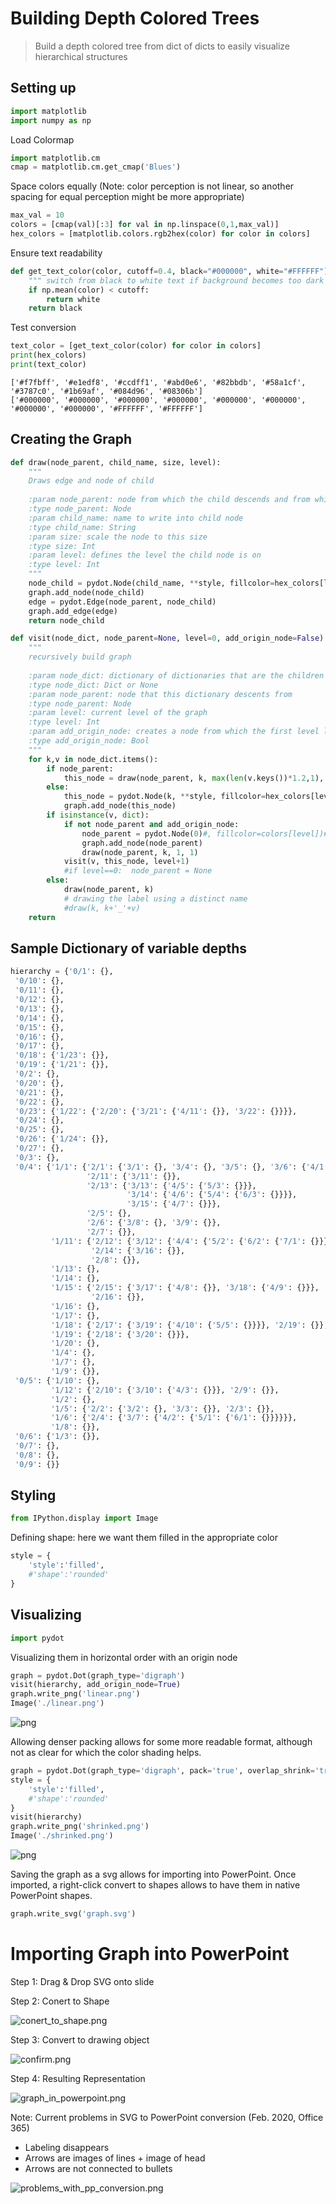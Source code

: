# Building Depth Colored Trees

> Build a depth colored tree from dict of dicts to easily visualize hierarchical structures


## Setting up


```python
import matplotlib
import numpy as np
```

Load Colormap


```python
import matplotlib.cm
cmap = matplotlib.cm.get_cmap('Blues')
```

Space colors equally (Note: color perception is not linear, so another spacing for equal perception might be more appropriate)


```python
max_val = 10
colors = [cmap(val)[:3] for val in np.linspace(0,1,max_val)]
hex_colors = [matplotlib.colors.rgb2hex(color) for color in colors]
```

Ensure text readability


```python
def get_text_color(color, cutoff=0.4, black="#000000", white="#FFFFFF"):
    """ switch from black to white text if background becomes too dark """
    if np.mean(color) < cutoff:
        return white
    return black
```

Test conversion


```python
text_color = [get_text_color(color) for color in colors]
print(hex_colors)
print(text_color)
```

    ['#f7fbff', '#e1edf8', '#ccdff1', '#abd0e6', '#82bbdb', '#58a1cf', '#3787c0', '#1b69af', '#084d96', '#08306b']
    ['#000000', '#000000', '#000000', '#000000', '#000000', '#000000', '#000000', '#000000', '#FFFFFF', '#FFFFFF']
    

## Creating the Graph


```python
def draw(node_parent, child_name, size, level):
    """
    Draws edge and node of child
    
    :param node_parent: node from which the child descends and from which a directed edge is drawn
    :type node_parent: Node
    :param child_name: name to write into child node
    :type child_name: String
    :param size: scale the node to this size
    :type size: Int
    :param level: defines the level the child node is on
    :type level: Int
    """
    node_child = pydot.Node(child_name, **style, fillcolor=hex_colors[level], fontcolor=text_color[level])#, width=size)
    graph.add_node(node_child)
    edge = pydot.Edge(node_parent, node_child)
    graph.add_edge(edge)
    return node_child
```


```python
def visit(node_dict, node_parent=None, level=0, add_origin_node=False):
    """
    recursively build graph
    
    :param node_dict: dictionary of dictionaries that are the children of this node
    :type node_dict: Dict or None
    :param node_parent: node that this dictionary descents from
    :type node_parent: Node
    :param level: current level of the graph
    :type level: Int
    :param add_origin_node: creates a node from which the first level leaves off from if True
    :type add_origin_node: Bool
    """
    for k,v in node_dict.items():
        if node_parent:
            this_node = draw(node_parent, k, max(len(v.keys())*1.2,1), level)
        else:
            this_node = pydot.Node(k, **style, fillcolor=hex_colors[level], fontcolor=text_color[level])
            graph.add_node(this_node)
        if isinstance(v, dict):
            if not node_parent and add_origin_node:
                node_parent = pydot.Node(0)#, fillcolor=colors[level])#, width=len(v.keys())+1)
                graph.add_node(node_parent)
                draw(node_parent, k, 1, 1)                
            visit(v, this_node, level+1)
            #if level==0:  node_parent = None
        else:
            draw(node_parent, k)
            # drawing the label using a distinct name
            #draw(k, k+'_'+v)
    return
```

## Sample Dictionary of variable depths


```python
hierarchy = {'0/1': {},
 '0/10': {},
 '0/11': {},
 '0/12': {},
 '0/13': {},
 '0/14': {},
 '0/15': {},
 '0/16': {},
 '0/17': {},
 '0/18': {'1/23': {}},
 '0/19': {'1/21': {}},
 '0/2': {},
 '0/20': {},
 '0/21': {},
 '0/22': {},
 '0/23': {'1/22': {'2/20': {'3/21': {'4/11': {}}, '3/22': {}}}},
 '0/24': {},
 '0/25': {},
 '0/26': {'1/24': {}},
 '0/27': {},
 '0/3': {},
 '0/4': {'1/1': {'2/1': {'3/1': {}, '3/4': {}, '3/5': {}, '3/6': {'4/1': {}}},
                 '2/11': {'3/11': {}},
                 '2/13': {'3/13': {'4/5': {'5/3': {}}},
                          '3/14': {'4/6': {'5/4': {'6/3': {}}}},
                          '3/15': {'4/7': {}}},
                 '2/5': {},
                 '2/6': {'3/8': {}, '3/9': {}},
                 '2/7': {}},
         '1/11': {'2/12': {'3/12': {'4/4': {'5/2': {'6/2': {'7/1': {}}}}}},
                  '2/14': {'3/16': {}},
                  '2/8': {}},
         '1/13': {},
         '1/14': {},
         '1/15': {'2/15': {'3/17': {'4/8': {}}, '3/18': {'4/9': {}}},
                  '2/16': {}},
         '1/16': {},
         '1/17': {},
         '1/18': {'2/17': {'3/19': {'4/10': {'5/5': {}}}}, '2/19': {}},
         '1/19': {'2/18': {'3/20': {}}},
         '1/20': {},
         '1/4': {},
         '1/7': {},
         '1/9': {}},
 '0/5': {'1/10': {},
         '1/12': {'2/10': {'3/10': {'4/3': {}}}, '2/9': {}},
         '1/2': {},
         '1/5': {'2/2': {'3/2': {}, '3/3': {}}, '2/3': {}},
         '1/6': {'2/4': {'3/7': {'4/2': {'5/1': {'6/1': {}}}}}},
         '1/8': {}},
 '0/6': {'1/3': {}},
 '0/7': {},
 '0/8': {},
 '0/9': {}}
```

## Styling


```python
from IPython.display import Image
```

Defining shape: here we want them filled in the appropriate color


```python
style = {
    'style':'filled',
    #'shape':'rounded'
}
```

## Visualizing


```python
import pydot
```

Visualizing them in horizontal order with an origin node


```python
graph = pydot.Dot(graph_type='digraph')
visit(hierarchy, add_origin_node=True)
graph.write_png('linear.png')
Image('./linear.png')
```




![png](output_23_0.png)



Allowing denser packing allows for some more readable format, although not as clear for which the color shading helps.


```python
graph = pydot.Dot(graph_type='digraph', pack='true', overlap_shrink='true')
style = {
    'style':'filled',
    #'shape':'rounded'
}
visit(hierarchy)
graph.write_png('shrinked.png')
Image('./shrinked.png')
```




![png](output_25_0.png)



Saving the graph as a svg allows for importing into PowerPoint. Once imported, a right-click convert to shapes allows to have them in native PowerPoint shapes.


```python
graph.write_svg('graph.svg')
```

# Importing Graph into PowerPoint

Step 1: Drag & Drop SVG onto slide

Step 2: Conert to Shape

![conert_to_shape.png](attachment:conert_to_shape.png)

Step 3: Convert to drawing object

![confirm.png](attachment:confirm.png)

Step 4: Resulting Representation

![graph_in_powerpoint.png](attachment:graph_in_powerpoint.png)

Note: Current problems in SVG to PowerPoint conversion (Feb. 2020, Office 365)

- Labeling disappears
- Arrows are images of lines + image of head
- Arrows are not connected to bullets

![problems_with_pp_conversion.png](attachment:problems_with_pp_conversion.png)






